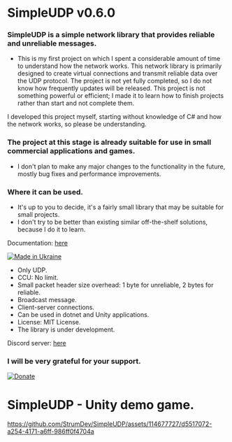 # SimpleUDP v0.6.0

### SimpleUDP is a simple network library that provides reliable and unreliable messages.

 - This is my first project on which I spent a considerable amount of time to understand how the network works. This network library is primarily designed to create virtual connections and transmit reliable data over the UDP protocol. The project is not yet fully completed, so I do not know how frequently updates will be released. This project is not something powerful or efficient; I made it to learn how to finish projects rather than start and not complete them.

I developed this project myself, starting without knowledge of C# and how the network works, so please be understanding.

### The project at this stage is already suitable for use in small commercial applications and games.
 - I don't plan to make any major changes to the functionality in the future, mostly bug fixes and performance improvements.

### Where it can be used.
 - It's up to you to decide, it's a fairly small library that may be suitable for small projects.
 - I don't try to be better than existing similar off-the-shelf solutions, because I do it to learn.

Documentation: [here](https://github.com/StrumDev/SimpleUDP/blob/main/Documentation.md)

[![Made in Ukraine](https://img.shields.io/badge/made_in-ukraine-ffd700.svg?labelColor=0057b7)](https://stand-with-ukraine.pp.ua)

* Only UDP.
* CCU: No limit.
* Small packet header size overhead: 1 byte for unreliable, 2 bytes for reliable.
* Broadcast message.
* Client-server connections.
* Can be used in dotnet and Unity applications.
* License: MIT License.
* The library is under development.

Discord server: [here](https://discord.gg/x2yUKGmfgY)

### I will be very grateful for your support.

[![Donate](https://github.com/user-attachments/assets/67c6c744-4ab4-411f-ac4c-3b32e1be0895)](https://www.paypal.com/donate/?hosted_button_id=7LPMECG4E9EH4)

# SimpleUDP - Unity demo game.

https://github.com/StrumDev/SimpleUDP/assets/114677727/d5517072-a254-4171-a6ff-986ff0f4704a
